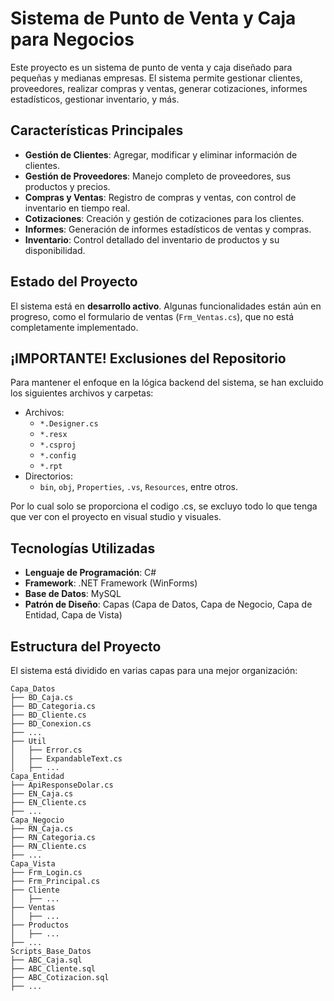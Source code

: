 # Sistema de Punto de Venta y Caja para Negocios

Este proyecto es un sistema de punto de venta y caja diseñado para pequeñas y medianas empresas. El sistema permite gestionar clientes, proveedores, realizar compras y ventas, generar cotizaciones, informes estadísticos, gestionar inventario, y más.

## Características Principales

- **Gestión de Clientes**: Agregar, modificar y eliminar información de clientes.
- **Gestión de Proveedores**: Manejo completo de proveedores, sus productos y precios.
- **Compras y Ventas**: Registro de compras y ventas, con control de inventario en tiempo real.
- **Cotizaciones**: Creación y gestión de cotizaciones para los clientes.
- **Informes**: Generación de informes estadísticos de ventas y compras.
- **Inventario**: Control detallado del inventario de productos y su disponibilidad.

## Estado del Proyecto

El sistema está en **desarrollo activo**. Algunas funcionalidades están aún en progreso, como el formulario de ventas (`Frm_Ventas.cs`), que no está completamente implementado.

## ¡IMPORTANTE! Exclusiones del Repositorio

Para mantener el enfoque en la lógica backend del sistema, se han excluido los siguientes archivos y carpetas:

- Archivos: 
  - `*.Designer.cs` 
  - `*.resx`
  - `*.csproj`
  - `*.config`
  - `*.rpt`
- Directorios: 
  - `bin`, `obj`, `Properties`, `.vs`, `Resources`, entre otros.
  
Por lo cual solo se proporciona el codigo .cs, se excluyo todo lo que tenga que ver con el proyecto en visual studio y visuales.

## Tecnologías Utilizadas

- **Lenguaje de Programación**: C#
- **Framework**: .NET Framework (WinForms)
- **Base de Datos**: MySQL
- **Patrón de Diseño**: Capas (Capa de Datos, Capa de Negocio, Capa de Entidad, Capa de Vista)

## Estructura del Proyecto

El sistema está dividido en varias capas para una mejor organización:
```
Capa_Datos
├── BD_Caja.cs
├── BD_Categoria.cs
├── BD_Cliente.cs
├── BD_Conexion.cs
├── ...
├── Util
│   ├── Error.cs
│   ├── ExpandableText.cs
│   ├── ...
Capa_Entidad
├── ApiResponseDolar.cs
├── EN_Caja.cs
├── EN_Cliente.cs
├── ...
Capa_Negocio
├── RN_Caja.cs
├── RN_Categoria.cs
├── RN_Cliente.cs
├── ...
Capa_Vista
├── Frm_Login.cs
├── Frm_Principal.cs
├── Cliente
│   ├── ...
├── Ventas
│   ├── ...
├── Productos
│   ├── ...
├── ...
Scripts_Base_Datos
├── ABC_Caja.sql
├── ABC_Cliente.sql
├── ABC_Cotizacion.sql
├── ...
```

